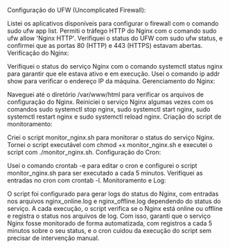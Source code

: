 Configuração do UFW (Uncomplicated Firewall):

Listei os aplicativos disponíveis para configurar o firewall com o comando sudo ufw app list.
Permiti o tráfego HTTP do Nginx com o comando sudo ufw allow 'Nginx HTTP'.
Verifiquei o status do UFW com sudo ufw status, e confirmei que as portas 80 (HTTP) e 443 (HTTPS) estavam abertas.
Verificação do Nginx:

Verifiquei o status do serviço Nginx com o comando systemctl status nginx para garantir que ele estava ativo e em execução.
Usei o comando ip addr show para verificar o endereço IP da máquina.
Gerenciamento do Nginx:

Naveguei até o diretório /var/www/html para verificar os arquivos de configuração do Nginx.
Reiniciei o serviço Nginx algumas vezes com os comandos sudo systemctl stop nginx, sudo systemctl start nginx, sudo systemctl restart nginx e sudo systemctl reload nginx.
Criação do script de monitoramento:

Criei o script monitor_nginx.sh para monitorar o status do serviço Nginx.
Tornei o script executável com chmod +x monitor_nginx.sh e executei o script com ./monitor_nginx.sh.
Configuração do Cron:

Usei o comando crontab -e para editar o cron e configurei o script monitor_nginx.sh para ser executado a cada 5 minutos.
Verifiquei as entradas no cron com crontab -l.
Monitoramento e Log:

O script foi configurado para gerar logs do status do Nginx, com entradas nos arquivos nginx_online.log e nginx_offline.log dependendo do status do serviço.
A cada execução, o script verifica se o Nginx está online ou offline e registra o status nos arquivos de log.
Com isso, garanti que o serviço Nginx fosse monitorado de forma automatizada, com registros a cada 5 minutos sobre o seu status, e o cron cuidou da execução do script sem precisar de intervenção manual.
